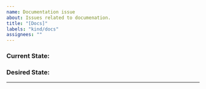 ```yaml
---
name: Documentation issue
about: Issues related to documenation.
title: "[Docs]"
labels: "kind/docs"
assignees: ""
---
```


### Current State:

### Desired State:

---
